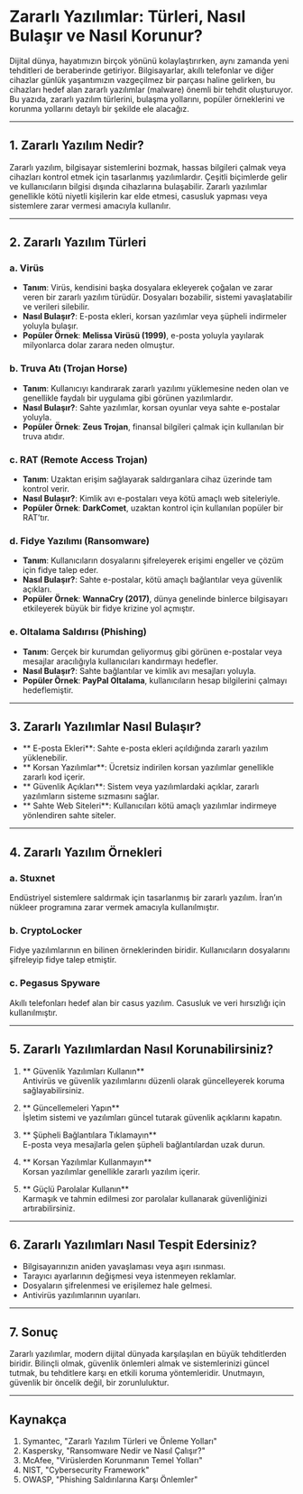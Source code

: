 # Zararlı Yazılımlar: Türleri, Nasıl Bulaşır ve Nasıl Korunur?

Dijital dünya, hayatımızın birçok yönünü kolaylaştırırken, aynı zamanda yeni tehditleri de beraberinde getiriyor. Bilgisayarlar, akıllı telefonlar ve diğer cihazlar günlük yaşantımızın vazgeçilmez bir parçası haline gelirken, bu cihazları hedef alan zararlı yazılımlar (malware) önemli bir tehdit oluşturuyor. Bu yazıda, zararlı yazılım türlerini, bulaşma yollarını, popüler örneklerini ve korunma yollarını detaylı bir şekilde ele alacağız.

---

## 1. Zararlı Yazılım Nedir?

Zararlı yazılım, bilgisayar sistemlerini bozmak, hassas bilgileri çalmak veya cihazları kontrol etmek için tasarlanmış yazılımlardır. Çeşitli biçimlerde gelir ve kullanıcıların bilgisi dışında cihazlarına bulaşabilir. Zararlı yazılımlar genellikle kötü niyetli kişilerin kar elde etmesi, casusluk yapması veya sistemlere zarar vermesi amacıyla kullanılır.

---

## 2. Zararlı Yazılım Türleri

### a. Virüs
- **Tanım**: Virüs, kendisini başka dosyalara ekleyerek çoğalan ve zarar veren bir zararlı yazılım türüdür. Dosyaları bozabilir, sistemi yavaşlatabilir ve verileri silebilir.
- **Nasıl Bulaşır?**: E-posta ekleri, korsan yazılımlar veya şüpheli indirmeler yoluyla bulaşır.
- **Popüler Örnek**: **Melissa Virüsü (1999)**, e-posta yoluyla yayılarak milyonlarca dolar zarara neden olmuştur.

### b. Truva Atı (Trojan Horse)
- **Tanım**: Kullanıcıyı kandırarak zararlı yazılımı yüklemesine neden olan ve genellikle faydalı bir uygulama gibi görünen yazılımlardır.
- **Nasıl Bulaşır?**: Sahte yazılımlar, korsan oyunlar veya sahte e-postalar yoluyla.
- **Popüler Örnek**: **Zeus Trojan**, finansal bilgileri çalmak için kullanılan bir truva atıdır.

### c. RAT (Remote Access Trojan)
- **Tanım**: Uzaktan erişim sağlayarak saldırganlara cihaz üzerinde tam kontrol verir.
- **Nasıl Bulaşır?**: Kimlik avı e-postaları veya kötü amaçlı web siteleriyle.
- **Popüler Örnek**: **DarkComet**, uzaktan kontrol için kullanılan popüler bir RAT’tır.

### d. Fidye Yazılımı (Ransomware)
- **Tanım**: Kullanıcıların dosyalarını şifreleyerek erişimi engeller ve çözüm için fidye talep eder.
- **Nasıl Bulaşır?**: Sahte e-postalar, kötü amaçlı bağlantılar veya güvenlik açıkları.
- **Popüler Örnek**: **WannaCry (2017)**, dünya genelinde binlerce bilgisayarı etkileyerek büyük bir fidye krizine yol açmıştır.

### e. Oltalama Saldırısı (Phishing)
- **Tanım**: Gerçek bir kurumdan geliyormuş gibi görünen e-postalar veya mesajlar aracılığıyla kullanıcıları kandırmayı hedefler.
- **Nasıl Bulaşır?**: Sahte bağlantılar ve kimlik avı mesajları yoluyla.
- **Popüler Örnek**: **PayPal Oltalama**, kullanıcıların hesap bilgilerini çalmayı hedeflemiştir.

---

## 3. Zararlı Yazılımlar Nasıl Bulaşır?

- ** E-posta Ekleri**: Sahte e-posta ekleri açıldığında zararlı yazılım yüklenebilir.
- ** Korsan Yazılımlar**: Ücretsiz indirilen korsan yazılımlar genellikle zararlı kod içerir.
- ** Güvenlik Açıkları**: Sistem veya yazılımlardaki açıklar, zararlı yazılımların sisteme sızmasını sağlar.
- ** Sahte Web Siteleri**: Kullanıcıları kötü amaçlı yazılımlar indirmeye yönlendiren sahte siteler.

---

## 4. Zararlı Yazılım Örnekleri

### a. Stuxnet
Endüstriyel sistemlere saldırmak için tasarlanmış bir zararlı yazılım. İran’ın nükleer programına zarar vermek amacıyla kullanılmıştır.

### b. CryptoLocker
Fidye yazılımlarının en bilinen örneklerinden biridir. Kullanıcıların dosyalarını şifreleyip fidye talep etmiştir.

### c. Pegasus Spyware
Akıllı telefonları hedef alan bir casus yazılım. Casusluk ve veri hırsızlığı için kullanılmıştır.

---

## 5. Zararlı Yazılımlardan Nasıl Korunabilirsiniz?

1. ** Güvenlik Yazılımları Kullanın**  
   Antivirüs ve güvenlik yazılımlarını düzenli olarak güncelleyerek koruma sağlayabilirsiniz.  

2. ** Güncellemeleri Yapın**  
   İşletim sistemi ve yazılımları güncel tutarak güvenlik açıklarını kapatın.  

3. ** Şüpheli Bağlantılara Tıklamayın**  
   E-posta veya mesajlarla gelen şüpheli bağlantılardan uzak durun.  

4. ** Korsan Yazılımlar Kullanmayın**  
   Korsan yazılımlar genellikle zararlı yazılım içerir.  

5. ** Güçlü Parolalar Kullanın**  
   Karmaşık ve tahmin edilmesi zor parolalar kullanarak güvenliğinizi artırabilirsiniz.

---

## 6. Zararlı Yazılımları Nasıl Tespit Edersiniz?

- Bilgisayarınızın aniden yavaşlaması veya aşırı ısınması.
- Tarayıcı ayarlarının değişmesi veya istenmeyen reklamlar.
- Dosyaların şifrelenmesi ve erişilemez hale gelmesi.
- Antivirüs yazılımlarının uyarıları.

---

## 7. Sonuç

Zararlı yazılımlar, modern dijital dünyada karşılaşılan en büyük tehditlerden biridir. Bilinçli olmak, güvenlik önlemleri almak ve sistemlerinizi güncel tutmak, bu tehditlere karşı en etkili koruma yöntemleridir. Unutmayın, güvenlik bir öncelik değil, bir zorunluluktur.

---

## Kaynakça

1. Symantec, "Zararlı Yazılım Türleri ve Önleme Yolları"  
2. Kaspersky, "Ransomware Nedir ve Nasıl Çalışır?"  
3. McAfee, "Virüslerden Korunmanın Temel Yolları"  
4. NIST, "Cybersecurity Framework"  
5. OWASP, "Phishing Saldırılarına Karşı Önlemler"
